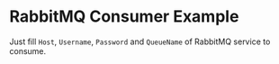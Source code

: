 # RabbitMQ Consumer Example

Just fill `Host`, `Username`, `Password` and `QueueName` of RabbitMQ service to consume.
